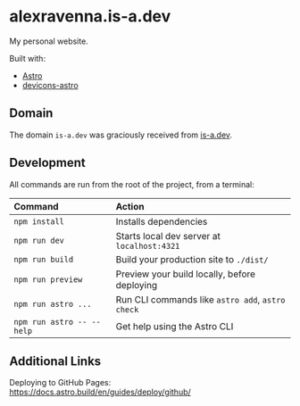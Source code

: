 # alexravenna.is-a.dev

My personal website.

Built with:

- [Astro](https://astro.build/)
- [devicons-astro](https://github.com/jpal91/devicons-astro)

## Domain

The domain `is-a.dev` was graciously received from [is-a.dev](https://is-a.dev/).

## Development

All commands are run from the root of the project, from a terminal:

| Command                   | Action                                           |
| :------------------------ | :----------------------------------------------- |
| `npm install`             | Installs dependencies                            |
| `npm run dev`             | Starts local dev server at `localhost:4321`      |
| `npm run build`           | Build your production site to `./dist/`          |
| `npm run preview`         | Preview your build locally, before deploying     |
| `npm run astro ...`       | Run CLI commands like `astro add`, `astro check` |
| `npm run astro -- --help` | Get help using the Astro CLI                     |

## Additional Links
Deploying to GitHub Pages:
https://docs.astro.build/en/guides/deploy/github/
